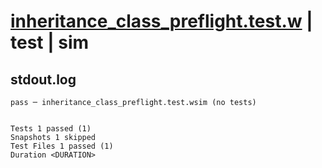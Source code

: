 # [inheritance_class_preflight.test.w](../../../../../examples/tests/valid/inheritance_class_preflight.test.w) | test | sim

## stdout.log
```log
pass ─ inheritance_class_preflight.test.wsim (no tests)
 
 
Tests 1 passed (1)
Snapshots 1 skipped
Test Files 1 passed (1)
Duration <DURATION>
```

